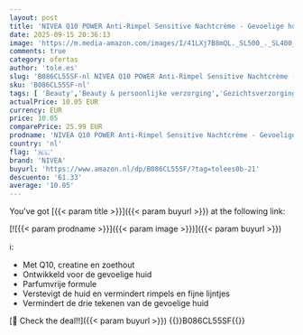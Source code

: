 ```yaml
---
layout: post
title: 'NIVEA Q10 POWER Anti-Rimpel Sensitive Nachtcrème - Gevoelige huid - Kalmeert en Verstevigt - Met Q10  Creatine en Zoethoutextract - Gezichtsverzorging - 50 ml'
date: 2025-09-15 20:36:13
image: 'https://m.media-amazon.com/images/I/41LXj7B8mQL._SL500_._SL400_.jpg'
comments: true
category: ofertas
author: 'tole.es'
slug: 'B086CL55SF-nl NIVEA Q10 POWER Anti-Rimpel Sensitive Nachtcrème -...'
sku: 'B086CL55SF-nl'
tags: [ 'Beauty','Beauty & persoonlijke verzorging','Gezichtsverzorgingsproducten','Huidverzorging','Nachtverzorging gezicht','Vochtinbrengende middelen voor gezicht','nivea','🇳🇱', ]
actualPrice: 10.05 EUR
currency: EUR
price: 10.05
comparePrice: 25.99 EUR
prodname: 'NIVEA Q10 POWER Anti-Rimpel Sensitive Nachtcrème - Gevoelige huid - Kalmeert en Verstevigt - Met Q10  Creatine en Zoethoutextract - Gezichtsverzorging - 50 ml'
country: 'nl'
flag: '🇳🇱'
brand: 'NIVEA'
buyurl: 'https://www.amazon.nl/dp/B086CL55SF/?tag=tolees0b-21'
descuento: '61.33'
average: '10.05'
---
```


You've got [{{< param title >}}]({{< param buyurl >}}) at the following link:

[![{{< param prodname >}}]({{< param image >}})]({{< param buyurl >}})

ℹ️:

- Met Q10, creatine en zoethout
- Ontwikkeld voor de gevoelige huid
- Parfumvrije formule
- Verstevigt de huid en vermindert rimpels en fijne lijntjes
- Vermindert de drie tekenen van de gevoelige huid

[🛒 Check the deal!!]({{< param buyurl >}})
{{<world>}}B086CL55SF{{</world>}}
